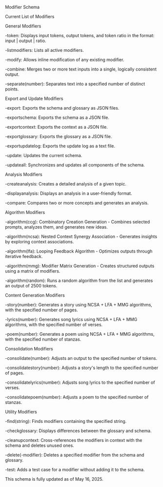 Modifier Schema

Current List of Modifiers

General Modifiers

-token: Displays input tokens, output tokens, and token ratio in the format: input | output | ratio.

-listmodifiers: Lists all active modifiers.

-modify: Allows inline modification of any existing modifier.

-combine: Merges two or more text inputs into a single, logically consistent output.

-separate(number): Separates text into a specified number of distinct points.

Export and Update Modifiers

-export: Exports the schema and glossary as JSON files.

-exportschema: Exports the schema as a JSON file.

-exportcontext: Exports the context as a JSON file.

-exportglossary: Exports the glossary as a JSON file.

-exportupdatelog: Exports the update log as a text file.

-update: Updates the current schema.

-updateall: Synchronizes and updates all components of the schema.

Analysis Modifiers

-createanalysis: Creates a detailed analysis of a given topic.

-displayanalysis: Displays an analysis in a user-friendly format.

-compare: Compares two or more concepts and generates an analysis.

Algorithm Modifiers

-algorithm(ccg): Combinatory Creation Generation - Combines selected prompts, analyzes them, and generates new ideas.

-algorithm(ncsa): Nested Context Synergy Association - Generates insights by exploring context associations.

-algorithm(lfa): Looping Feedback Algorithm - Optimizes outputs through iterative feedback.

-algorithm(mmg): Modifier Matrix Generation - Creates structured outputs using a matrix of modifiers.

-algorithm(random): Runs a random algorithm from the list and generates an output of 2500 tokens.

Content Generation Modifiers

-story(number): Generates a story using NCSA + LFA + MMG algorithms, with the specified number of pages.

-lyrics(number): Generates song lyrics using NCSA + LFA + MMG algorithms, with the specified number of verses.

-poem(number): Generates a poem using NCSA + LFA + MMG algorithms, with the specified number of stanzas.

Consolidation Modifiers

-consolidate(number): Adjusts an output to the specified number of tokens.

-consolidatestory(number): Adjusts a story's length to the specified number of pages.

-consolidatelyrics(number): Adjusts song lyrics to the specified number of verses.

-consolidatepoem(number): Adjusts a poem to the specified number of stanzas.

Utility Modifiers

-find(string): Finds modifiers containing the specified string.

-checkglossary: Displays differences between the glossary and schema.

-cleanupcontext: Cross-references the modifiers in context with the schema and deletes unused ones.

-delete(-modifier): Deletes a specified modifier from the schema and glossary.

-test: Adds a test case for a modifier without adding it to the schema.

This schema is fully updated as of May 16, 2025.